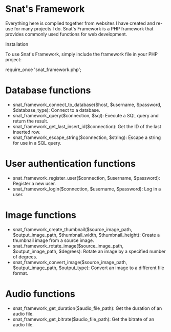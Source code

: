 # Snat's Framework
Everything here is complied together from websites I have created and re-use for many projects I do. Snat's Framework is a PHP framework that provides commonly used functions for web development.

Installation

To use Snat's Framework, simply include the framework file in your PHP project:

require_once 'snat_framework.php';

# Database functions #
* snat_framework_connect_to_database($host, $username, $password, $database_type): Connect to a database.
* snat_framework_query($connection, $sql): Execute a SQL query and return the result.
* snat_framework_get_last_insert_id($connection): Get the ID of the last inserted row.
* snat_framework_escape_string($connection, $string): Escape a string for use in a SQL query.

# User authentication functions #
* snat_framework_register_user($connection, $username, $password): Register a new user.
* snat_framework_login($connection, $username, $password): Log in a user.

# Image functions #
* snat_framework_create_thumbnail($source_image_path, $output_image_path, $thumbnail_width, $thumbnail_height): Create a thumbnail image from a source image.
* snat_framework_rotate_image($source_image_path, $output_image_path, $degrees): Rotate an image by a specified number of degrees.
* snat_framework_convert_image($source_image_path, $output_image_path, $output_type): Convert an image to a different file format.

# Audio functions #
* snat_framework_get_duration($audio_file_path): Get the duration of an audio file.
* snat_framework_get_bitrate($audio_file_path): Get the bitrate of an audio file.
